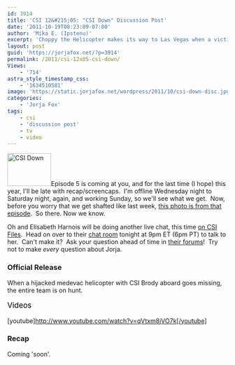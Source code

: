 ```yaml
---
id: 3914
title: 'CSI 12&#215;05: "CSI Down" Discussion Post'
date: '2011-10-19T08:23:09-07:00'
author: 'Mika E. (Ipstenu)'
excerpt: 'Choppy the Helicopter makes its way to Las Vegas when a victim turns out to be a suspect on tonight''s CSI.'
layout: post
guid: 'https://jorjafox.net/?p=3914'
permalink: /2011/csi-12x05-csi-down/
Views:
    - '714'
astra_style_timestamp_css:
    - '1634510581'
image: 'https://static.jorjafox.net/wordpress/2011/10/csi-down-disc.jpg'
categories:
    - 'Jorja Fox'
tags:
    - csi
    - 'discussion post'
    - tv
    - video
---
```


<img class="alignleft size-thumbnail wp-image-3917" title="CSI Down" src="//static.jorjafox.net/wordpress/2011/10/csi-down-disc-210x140.jpg" alt="CSI Down" width="100" height="75" />Episode 5 is coming at you, and for the last time (I hope) this year, I'll be late with recap/screencaps.  I'm offline Wednesday night to Saturday night, again, and working Sunday, so we'll see what we get.  Now, before you worry that we get shafted like last week, <a href="https://jorjafox.net/2011/george-jorja-and-ted-on-set/">this photo is from that episode</a>.  So there. Now we know.

Oh and Elisabeth Harnois will be doing another live chat, this time <a href="http://www.csifiles.com/content/2011/10/elisabeth-harnois-to-participate-in-live-csi-files-chat/">on CSI Files</a>.  Head on over to their <a href="http://www.csifiles.com/content/csi-files-chat/">chat room</a> tonight at 9pm ET (6pm PT) to talk to her.  Can't make it?  Ask your question ahead of time in <a href="http://talk.csifiles.com/showthread.php?t=63430">their forums</a>!  Try not to make _every_ question about Jorja.
<h3>Official Release</h3>
When a hijacked medevac helicopter with CSI Brody aboard goes missing, the entire team is on hunt.

<span class="Apple-style-span" style="color: #000000; font-size: 17px; line-height: 25px;">Videos</span>

[youtube]http://www.youtube.com/watch?v=qVtxm8jVO7k[/youtube]
<h3>Recap</h3>
Coming 'soon'.
